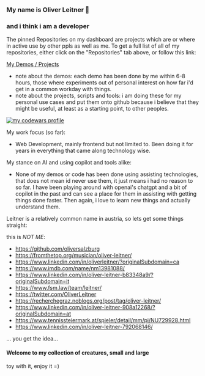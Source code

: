 ### My name is Oliver Leitner 👋

### and i think i am a developer

The pinned Repositories on my dashboard are projects which are or where in active use by other ppls as well as me.
To get a full list of all of my repositories, either click on the "Repositories" tab above, or follow this link:

<a href="https://github.com/OliverLeitner?tab=repositories" title="Full list of my demos and projects">My Demos / Projects</a>

- note about the demos: each demo has been done by me within 6-8 hours, those where experiments out of personal interest on how far i'd get in a common workday with things.
- note about the projects, scripts and tools: i am doing these for my personal use cases and put them onto github because i believe that they might be useful, at least as a starting point, to other peoples.

<a href="https://www.codewars.com/users/OliverLeitner" title="my codewars profile" target="_blank" rel="noopener"><img style="border:0" src="https://www.codewars.com/users/OliverLeitner/badges/large" alt="my codewars profile"/></a>

My work focus (so far):

- Web Development, mainly frontend but not limited to. Been doing it for years in everything that came along technology wise.

My stance on AI and using copilot and tools alike:

- None of my demos or code has been done using assisting technologies, that does not mean id never use them, it just means i had no reason to so far. I have been playing around with openai's chatgpt and a bit of copilot in the past and can see a place for them in assisting with getting things done faster. Then again, i love to learn new things and actually understand them.

Leitner is a relatively common name in austria, so lets get some things straight:

this is *NOT ME*:

- https://github.com/oliversalzburg
- https://fromthetop.org/musician/oliver-leitner/
- https://www.linkedin.com/in/oliverleitner/?originalSubdomain=ca
- https://www.imdb.com/name/nm13981088/
- https://www.linkedin.com/in/oliver-leitner-b83348a9/?originalSubdomain=it
- https://www.fsm.law/team/leitner/
- https://twitter.com/OliverLeitner
- https://recherchegraz.noblogs.org/post/tag/oliver-leitner/
- https://www.linkedin.com/in/oliver-leitner-908a12268/?originalSubdomain=at
- https://www.tennissteiermark.at/spieler/detail/mm/pi/NU729928.html
- https://www.linkedin.com/in/oliver-leitner-792068146/

... you get the idea...

<!--
**OliverLeitner/OliverLeitner** is a ✨ _special_ ✨ repository because its `README.md` (this file) appears on your GitHub profile.

Here are some ideas to get you started:

- 🔭 I’m currently working on ...
- 🌱 I’m currently learning ...
- 👯 I’m looking to collaborate on ...
- 🤔 I’m looking for help with ...
- 💬 Ask me about ...
- 📫 How to reach me: ...
- 😄 Pronouns: ...
- ⚡ Fun fact: ...
-->

#### Welcome to my collection of creatures, small and large

toy with it, enjoy it =)
